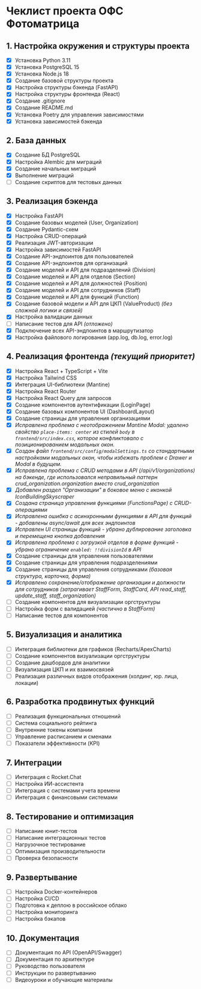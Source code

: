 # Чеклист проекта ОФС Фотоматрица

## 1. Настройка окружения и структуры проекта
- [x] Установка Python 3.11
- [x] Установка PostgreSQL 15
- [x] Установка Node.js 18
- [x] Создание базовой структуры проекта
- [x] Настройка структуры бэкенда (FastAPI)
- [x] Настройка структуры фронтенда (React)
- [x] Создание .gitignore
- [x] Создание README.md
- [x] Установка Poetry для управления зависимостями
- [x] Установка зависимостей бэкенда

## 2. База данных
- [x] Создание БД PostgreSQL
- [x] Настройка Alembic для миграций
- [x] Создание начальных миграций
- [x] Выполнение миграций
- [ ] Создание скриптов для тестовых данных

## 3. Реализация бэкенда
- [x] Настройка FastAPI
- [x] Создание базовых моделей (User, Organization)
- [x] Создание Pydantic-схем
- [x] Настройка CRUD-операций
- [x] Реализация JWT-авторизации
- [x] Настройка зависимостей FastAPI
- [x] Создание API-эндпоинтов для пользователей
- [x] Создание API-эндпоинтов для организаций
- [x] Создание моделей и API для подразделений (Division)
- [x] Создание моделей и API для отделов (Section)
- [x] Создание моделей и API для должностей (Position)
- [x] Создание моделей и API для сотрудников (Staff)
- [x] Создание моделей и API для функций (Function)
- [x] Создание базовой модели и API для ЦКП (ValueProduct) *(без сложной логики и связей)*
- [x] Настройка валидации данных
- [ ] Написание тестов для API *(отложено)*
- [x] Подключение всех API-эндпоинтов в маршрутизатор
- [x] Настройка файлового логирования (app.log, db.log, error.log)

## 4. Реализация фронтенда *(текущий приоритет)*
- [x] Настройка React + TypeScript + Vite
- [x] Настройка Tailwind CSS
- [x] Интеграция UI-библиотеки (Mantine)
- [x] Настройка React Router
- [x] Настройка React Query для запросов
- [x] Создание компонентов аутентификации (LoginPage)
- [x] Создание базовых компонентов UI (DashboardLayout)
- [x] Создание страницы для управления организациями
- [x] *Исправлена проблема с неотображением Mantine Modal: удалено свойство `place-items: center` из стилей `body` в `frontend/src/index.css`, которое конфликтовало с позиционированием модальных окон.*
- [x] *Создан файл `frontend/src/config/modalSettings.ts` со стандартными настройками модальных окон, чтобы избежать проблем с Drawer и Modal в будущем.*
- [x] *Исправлена проблема с CRUD методами в API (/api/v1/organizations) на бэкенде, где использовался неправильный паттерн crud_organization.organization вместо crud_organization*
- [x] *Добавлен раздел "Организации" в боковое меню с иконкой IconBuildingSkyscraper*
- [x] *Создана страница управления функциями (FunctionsPage) с CRUD-операциями*
- [x] *Исправлена ошибка с асинхронными функциями в API для функций - добавлены async/await для всех эндпоинтов*
- [x] *Исправлен UI страницы функций - убрано дублирование заголовка и перемещена кнопка добавления*
- [x] *Исправлена проблема с загрузкой отделов в форме функций - убрано ограничение `enabled: !!divisionId` в API*
- [x] Создание страницы для управления пользователями
- [x] Создание страницы для управления подразделениями
- [x] Создание страницы для управления сотрудниками *(базовая структура, карточка, форма)*
- [x]  *Исправлено сохранение/отображение организации и должности для сотрудников (затрагивает StaffForm, StaffCard, API read_staff, update_staff, staff_organization)*
- [ ] Создание компонентов для визуализации оргструктуры
- [ ] Настройка форм с валидацией *(частично в StaffForm)*
- [ ] Написание тестов для компонентов

## 5. Визуализация и аналитика
- [ ] Интеграция библиотеки для графиков (Recharts/ApexCharts)
- [ ] Создание компонентов визуализации оргструктуры
- [ ] Создание дашбордов для аналитики
- [ ] Визуализация ЦКП и их взаимосвязей
- [ ] Реализация различных видов отображения (холдинг, юр. лица, локации)

## 6. Разработка продвинутых функций
- [ ] Реализация функциональных отношений
- [ ] Система социального рейтинга
- [ ] Внутренние токены компании
- [ ] Управление расписанием и сменами
- [ ] Показатели эффективности (KPI)

## 7. Интеграции
- [ ] Интеграция с Rocket.Chat
- [ ] Настройка ИИ-ассистента
- [ ] Интеграция с системами учета времени
- [ ] Интеграция с финансовыми системами

## 8. Тестирование и оптимизация
- [ ] Написание юнит-тестов
- [ ] Написание интеграционных тестов
- [ ] Нагрузочное тестирование
- [ ] Оптимизация производительности
- [ ] Проверка безопасности

## 9. Развертывание
- [ ] Настройка Docker-контейнеров
- [ ] Настройка CI/CD
- [ ] Подготовка к деплою в российское облако
- [ ] Настройка мониторинга
- [ ] Настройка бэкапов

## 10. Документация
- [ ] Документация по API (OpenAPI/Swagger)
- [ ] Документация по архитектуре
- [ ] Руководство пользователя
- [ ] Инструкции по развертыванию
- [ ] Видеоуроки и обучающие материалы 